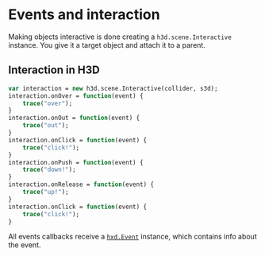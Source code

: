 # Events and interaction

Making objects interactive is done creating a `h3d.scene.Interactive` instance. You give it a target object and attach it to a parent.

## Interaction in H3D

```haxe
var interaction = new h3d.scene.Interactive(collider, s3d);
interaction.onOver = function(event) {
	trace("over");
}
interaction.onOut = function(event) {
	trace("out");
}
interaction.onClick = function(event) {
	trace("click!");
}
interaction.onPush = function(event) {
	trace("down!");
}
interaction.onRelease = function(event) {
	trace("up!");
}
interaction.onClick = function(event) {
	trace("click!");
}
```

All events callbacks receive a [`hxd.Event`](api/hxd/Event.html) instance, which contains info about the event.
